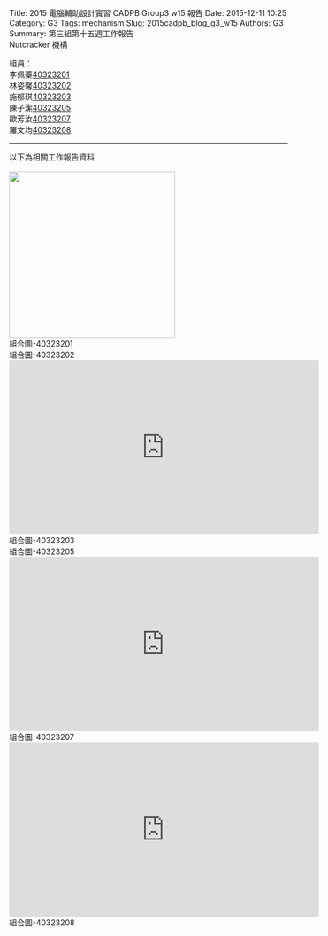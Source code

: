 Title: 2015 電腦輔助設計實習 CADPB Group3 w15 報告
Date: 2015-12-11 10:25
Category: G3
Tags: mechanism
Slug: 2015cadpb_blog_g3_w15
Authors: G3
Summary: 第三組第十五週工作報告<br />Nutcracker 機構

<div class="entry-content"><p>組員：<br />
李佩蓁<a href='user/40323201/'>40323201</a><br />林姿馨<a href='user/40323202/'>40323202</a><br />施郁琪<a href='user/40323203/'>40323203</a><br />陳子潔<a href='user/40323205/'>40323205</a><br />歐芳汝<a href='user/40323207/'>40323207</a><br />羅文均<a href='user/40323208/'>40323208</a></p>
<p><hr/>
以下為相關工作報告資料
<br>
<br>
<img
src=""width="300"height="300">
<br>
組合圖-40323201

<br>
組合圖-40323202
<iframe width="560" height="315" src="https://www.youtube.com/embed/B-uGmMjzuDE" frameborder="0" allowfullscreen></iframe>
<br>
組合圖-40323203

<br>
組合圖-40323205
<iframe width="560" height="315" src="https://www.youtube.com/embed/kYZTrEgOQRI" frameborder="0" allowfullscreen></iframe>
<br>
組合圖-40323207
<iframe width="560" height="315" src="https://www.youtube.com/embed/a3J0WR0rsoU" frameborder="0" allowfullscreen></iframe>
<br>
組合圖-40323208
